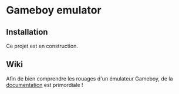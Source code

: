 # Gameboy emulator

## Installation
Ce projet est en construction.

## Wiki
Afin de bien comprendre les rouages d'un émulateur Gameboy, de la [documentation](/gameboy-emulator.wiki/L'émulation-d'une-Gameboy) est primordiale !
